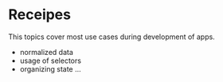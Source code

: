# Receipes

This topics cover most use cases during development of apps.

* normalized data
* usage of selectors
* organizing state
...

